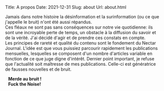 Title: A propos
Date: 2021-12-31
Slug: about
Url: about.html


<div id="left">

Jamais dans notre histoire la désinformation et la surinformation (ou ce que j'appelle le bruit)
n'ont été aussi répandus.<br/>
Ces fléaux ne sont pas sans conséquences sur notre vie quotidienne: ils sont une incroyable perte de temps, un obstacle à la diffusion du savoir et de la vérité.
J'ai décidé d'agir et de prendre ces constats en compte.<br>
Les principes de rareté et qualité du contenu sont le fondement du Nectar Journal. L'idée est que vous puissiez parcourir rapidement les publications mensuelles, lesquelles se composent d'un nombre d'articles variable en fonction de ce que juge digne d'intérêt. Dernier point important, je refuse que l'actualité soit maîtresse de mes publications. Celle-ci est génératrice de fausses nouvelles et de bruit.
<p style="font-weight: bold; margin: 10px;"> 
Merde au bruit ! <br>
Fuck the Noise!
</p>
</div>